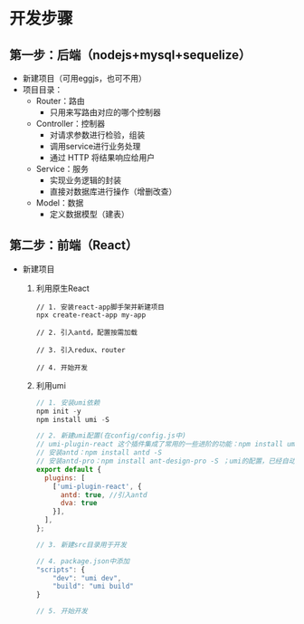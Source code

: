 # 开发步骤

## 第一步：后端（nodejs+mysql+sequelize）

- 新建项目（可用eggjs，也可不用）
- 项目目录：
  - Router：路由
    - 只用来写路由对应的哪个控制器
  - Controller：控制器
    - 对请求参数进行检验，组装
    - 调用service进行业务处理
    - 通过 HTTP 将结果响应给用户
  - Service：服务
    - 实现业务逻辑的封装
    - 直接对数据库进行操作（增删改查）
  - Model：数据
    - 定义数据模型（建表）

## 第二步：前端（React）
- 新建项目
  
  1. 利用原生React
  
     ```
     // 1. 安装react-app脚手架并新建项目
     npx create-react-app my-app
     
     // 2. 引入antd，配置按需加载
     
     // 3. 引入redux、router
     
     // 4. 开始开发
     ```
  2. 利用umi
  
     ```js
     // 1. 安装umi依赖
     npm init -y
     npm install umi -S
     
     // 2. 新建umi配置(在config/config.js中)
     // umi-plugin-react 这个插件集成了常用的一些进阶的功能：npm install umi-plugin-react -S
     // 安装antd：npm install antd -S
     // 安装antd-pro：npm install ant-design-pro -S ；umi的配置，已经自动支持antd-pro的按需加载
     export default {
       plugins: [
         ['umi-plugin-react', {
           antd: true, //引入antd
           dva: true
         }],
       ],
     };
     
     // 3. 新建src目录用于开发
     
     // 4. package.json中添加
     "scripts": {
         "dev": "umi dev",
         "build": "umi build"
     }
     
     // 5. 开始开发
     ```
